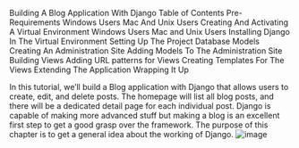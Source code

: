 Building A Blog Application With Django
Table of Contents
Pre-Requirements
Windows Users
Mac And Unix Users
Creating And Activating A Virtual Environment
Windows Users
Mac and Unix Users
Installing Django In The Virtual Environment
Setting Up The Project
Database Models
Creating An Administration Site
Adding Models To The Administration Site
Building Views
Adding URL patterns for Views
Creating Templates For The Views
Extending The Application
Wrapping It Up

In this tutorial, we’ll build a Blog application with Django that allows users to create, edit, and delete posts. The homepage will list all blog posts, and there will be a dedicated detail page for each individual post. Django is capable of making more advanced stuff but making a blog is an excellent first step to get a good grasp over the framework. The purpose of this chapter is to get a general idea about the working of Django.
![image](https://github.com/user-attachments/assets/975dbb7f-8f73-4e56-a0ab-1573115f3b69)
